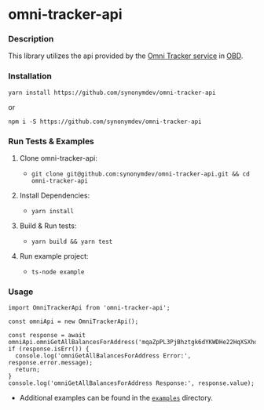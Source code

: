 # omni-tracker-api

### Description

This library utilizes the api provided by the [Omni Tracker service](https://github.com/omnilaboratory/obd/blob/master/tracker/router/router.go) in [OBD](https://github.com/omnilaboratory/obd).

### Installation
`yarn install https://github.com/synonymdev/omni-tracker-api`

or

`npm i -S https://github.com/synonymdev/omni-tracker-api`
   
### Run Tests & Examples
1. Clone omni-tracker-api:
   - `git clone git@github.com:synonymdev/omni-tracker-api.git && cd omni-tracker-api`

2. Install Dependencies:
   - `yarn install`

3. Build & Run tests:
   - `yarn build && yarn test`

4. Run example project:
   - `ts-node example`

### Usage
```
import OmniTrackerApi from 'omni-tracker-api';

const omniApi = new OmniTrackerApi();

const response = await omniApi.omniGetAllBalancesForAddress('mqaZpPL3PjBhztgk6dYKWDHe22HqXSXhqP');
if (response.isErr()) {
  console.log('omniGetAllBalancesForAddress Error:', response.error.message);
  return;
}
console.log('omniGetAllBalancesForAddress Response:', response.value);
```
- Additional examples can be found in the [`examples`](https://github.com/synonymdev/omni-tracker-api/tree/master/example) directory.

